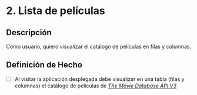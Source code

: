 # 2. Lista de películas

## Descripción

Como usuario, quiero visualizar el catálogo de películas en filas y columnas.

## Definición de Hecho

- [ ] Al visitar la aplicación desplegada debe visualizar en una tabla (filas y columnas) el catálogo de películas de [_The Movie Database API V3_](https://developer.themoviedb.org/docs)